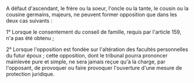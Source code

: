 A défaut d'ascendant, le frère ou la soeur, l'oncle ou la tante, le cousin ou la cousine germains, majeurs, ne peuvent former opposition que dans les deux cas suivants :

1° Lorsque le consentement du conseil de famille, requis par l'article 159, n'a pas été obtenu ;

2° Lorsque l'opposition est fondée sur l'altération des facultés personnelles du futur époux ; cette opposition, dont le tribunal pourra prononcer mainlevée pure et simple, ne sera jamais reçue qu'à la charge, par l'opposant, de provoquer ou faire provoquer l'ouverture d'une mesure de protection juridique.
